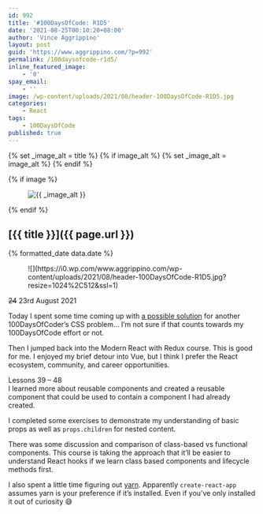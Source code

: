 ```yaml
---
id: 992
title: '#100DaysOfCode: R1D5'
date: '2021-08-25T00:10:20+08:00'
author: 'Vince Aggrippino'
layout: post
guid: 'https://www.aggrippino.com/?p=992'
permalink: /100daysofcode-r1d5/
inline_featured_image:
    - '0'
spay_email:
    - ''
image: /wp-content/uploads/2021/08/header-100DaysOfCode-R1D5.jpg
categories:
    - React
tags:
    - 100DaysOfCode
published: true
---
```


{% set _image_alt = title %}
{% if image_alt %}
    {% set _image_alt = image_alt %}
{% endif %}

{% if image %}
    <figure class="post__image">
        <img src="{{ image }}" alt="{{ _image_alt }}">
    </figure>
{% endif %}

## [{{ title }}]({{ page.url }})

<p class="post__date">{% formatted_date data.date %}</p>

<figure class="wp-block-image size-large is-style-default">![](https://i0.wp.com/www.aggrippino.com/wp-content/uploads/2021/08/header-100DaysOfCode-R1D5.jpg?resize=1024%2C512&ssl=1)</figure><s>24</s> 23rd August 2021

Today I spent some time coming up with [a possible solution](https://codepen.io/VAggrippino/pen/BaZayxw) for another 100DaysOfCoder’s CSS problem… I’m not sure if that counts towards my 100DaysOfCode effort or not.

Then I jumped back into the Modern React with Redux course. This is good for me. I enjoyed my brief detour into Vue, but I think I prefer the React ecosystem, community, and career opportunities.

Lessons 39 – 48  
I learned more about reusable components and created a reusable component that could be used to contain a component I had already created.

I completed some exercises to demonstrate my understanding of basic props as well as `props.children` for nested content.

There was some discussion and comparison of class-based vs functional components. This course is taking the approach that it’ll be easier to understand React hooks if we learn class based components and lifecycle methods first.

I also spent a little time figuring out [yarn](https://yarnpkg.com/). Apparently `create-react-app` assumes yarn is your preference if it’s installed. Even if you’ve only installed it out of curiosity 😅